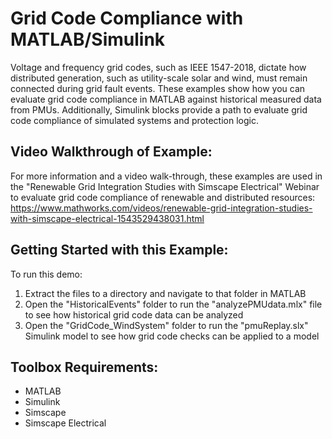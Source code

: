 # Grid Code Compliance with MATLAB/Simulink

Voltage and frequency grid codes, such as IEEE 1547-2018, dictate how distributed generation, such as utility-scale solar and wind, must remain connected during grid fault events. These examples show how you can evaluate grid code compliance in MATLAB against historical measured data from PMUs. Additionally, Simulink blocks provide a path to evaluate grid code compliance of simulated systems and protection logic.

## Video Walkthrough of Example:
For more information and a video walk-through, these examples are used in the "Renewable Grid Integration Studies with Simscape Electrical" Webinar to evaluate grid code compliance of renewable and distributed resources: https://www.mathworks.com/videos/renewable-grid-integration-studies-with-simscape-electrical-1543529438031.html

## Getting Started with this Example:
To run this demo:
1. Extract the files to a directory and navigate to that folder in MATLAB
2. Open the "HistoricalEvents" folder to run the "analyzePMUdata.mlx" file to see how historical grid code data can be analyzed
3. Open the "GridCode_WindSystem" folder to run the "pmuReplay.slx" Simulink model to see how grid code checks can be applied to a model

## Toolbox Requirements:
- MATLAB
- Simulink
- Simscape
- Simscape Electrical
